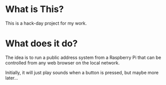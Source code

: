 # What is This?

This is a hack-day project for my work.

# What does it do?

The idea is to run a public address system from a Raspberry Pi that can be
controlled from any web browser on the local network.

Initially, it will just play sounds when a button is pressed, but maybe more
later...
